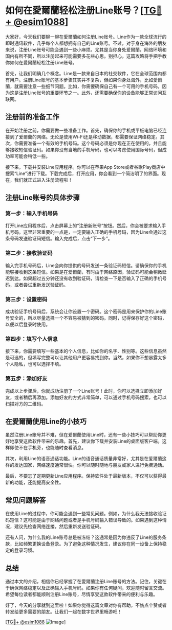 # 如何在愛爾蘭轻松注册Line账号？[[TG💪+ @esim1088](https://t.me/s/esim1088)]

大家好，今天我们要聊一聊在愛爾蘭如何注册Line账号。Line作为一款全球流行的即时通讯软件，几乎每个人都想拥有自己的Line账号。不过，对于身在海外的朋友来说，注册Line账号可能会遇到一些小麻烦。尤其是当你身处爱爾蘭，网络环境和国内有所不同，所以注册起来可能需要多花些心思。别担心，这篇攻略将手把手教你如何在愛爾蘭轻松注册Line账号。

首先，让我们明确几个概念。Line是一款来自日本的社交软件，它在全球范围内都有用户。注册Line账号的基本步骤其实并不复杂，但如果你身处海外，比如愛爾蘭，就需要注意一些细节问题。比如，你需要确保自己有一个可用的手机号码，因为这是注册Line账号的重要环节之一。此外，还需要确保你的设备能够正常访问互联网。

## 注册前的准备工作

在开始注册之前，你需要做一些准备工作。首先，确保你的手机或平板电脑已经连接到了爱爾蘭的网络。无论是使用Wi-Fi还是移动数据，都需要保证网络稳定。其次，你需要准备一个有效的手机号码。这个号码必须是你现在正在使用的，并且能够接收短信验证码。如果你没有当地的手机号码，也可以考虑使用国际号码，但成功率可能会稍低一些。

接下来，下载并安装Line应用程序。你可以在苹果App Store或者谷歌Play商店中搜索“Line”进行下载。下载完成后，打开应用，你会看到一个简洁明了的界面。现在，我们就正式进入注册流程啦！

## 注册Line账号的具体步骤

### 第一步：输入手机号码

打开Line应用程序后，点击屏幕上的“注册新账号”按钮。然后，你会被要求输入手机号码。这里非常重要的一点是，一定要输入正确的手机号码，因为Line会通过这条号码发送验证码短信。输入完成后，点击“下一步”。

### 第二步：接收验证码

输入完手机号码后，Line会向你提供的号码发送一条验证码短信。请确保你的手机能够接收到这条短信。如果是在爱爾蘭，有时由于网络原因，验证码可能会稍微延迟到达。如果超过五分钟还没有收到验证码，请检查一下是否输入了正确的手机号码，或者尝试重新发送验证码。

### 第三步：设置密码

成功验证手机号码后，系统会让你设置一个密码。这个密码是用来保护你的Line账号安全的，所以尽量选择一个不容易被猜到的密码。同时，记得保存好这个密码，以便以后登录时使用。

### 第四步：填写个人信息

接下来，你需要填写一些基本的个人信息，比如你的名字、性别等。这些信息虽然是可选的，但填写完整可以让其他用户更容易找到你。当然，如果你不想暴露太多个人隐私，也可以选择不填。

### 第五步：添加好友

完成以上步骤后，你就成功注册了一个Line账号！此时，你可以选择立即添加好友，或者稍后再添加。添加好友的方式非常简单，可以通过手机号码搜索，也可以扫描对方的二维码。

## 在愛爾蘭使用Line的小技巧

虽然注册Line账号并不难，但在爱爾蘭使用Line时，还有一些小技巧可以帮助你更好地享受这款软件带来的乐趣。首先，建议你下载并安装Line的桌面版客户端。这样即使不在手机旁，也能随时查看消息。

其次，利用Line的语音通话功能。Line的语音通话质量非常好，尤其是在爱爾蘭这样的发达国家，网络速度通常很快。你可以随时随地与朋友或家人进行免费通话。

最后，不要忘了定期更新Line应用程序。保持软件处于最新版本，不仅可以获得最新的功能，还能提高安全性。

## 常见问题解答

在使用Line的过程中，你可能会遇到一些常见问题。例如，为什么我无法接收验证码短信？这可能是由于网络问题或者是手机号码输入错误导致的。如果遇到这种情况，建议先检查网络连接，然后重新发送验证码。

还有人问，为什么我的Line账号总是被冻结？这通常是因为你违反了Line的服务条款，比如频繁更换设备登录。为了避免这种情况发生，建议你在同一设备上保持稳定的登录习惯。

## 总结

通过本文的介绍，相信你已经掌握了在愛爾蘭注册Line账号的方法。记住，关键在于确保网络稳定以及正确输入手机号码。如果你有任何疑问，欢迎随时留言交流。希望每位读者都能顺利注册Line账号，尽情享受这款软件带来的便利与乐趣。

好了，今天的分享就到这里啦！如果你觉得这篇文章对你有帮助，不妨点个赞或者转发给更多需要的朋友。让我们一起在数字世界里畅游吧！

[[TG💪+ @esim1088](https://t.me/s/esim1088) ![Image](https://i.postimg.cc/4NQfJmqS/Snipaste-2025-05-13-00-14-12.png)]